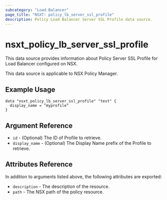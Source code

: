```yaml
---
subcategory: "Load Balancer"
page_title: "NSXT: policy_lb_server_ssl_profile"
description: Policy Load Balancer Server SSL Profile data source.
---
```


# nsxt_policy_lb_server_ssl_profile

This data source provides information about Policy Server SSL Profile for Load Balancer configured on NSX.

This data source is applicable to NSX Policy Manager.

## Example Usage

```hcl
data "nsxt_policy_lb_server_ssl_profile" "test" {
  display_name = "myprofile"
}
```

## Argument Reference

* `id` - (Optional) The ID of Profile to retrieve.
* `display_name` - (Optional) The Display Name prefix of the Profile to retrieve.

## Attributes Reference

In addition to arguments listed above, the following attributes are exported:

* `description` - The description of the resource.
* `path` - The NSX path of the policy resource.
